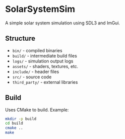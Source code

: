 # SolarSystemSim

A simple solar system simulation using SDL3 and ImGui.

## Structure

- `bin/` - compiled binaries
- `build/` - intermediate build files
- `logs/` - simulation output logs
- `assets/` - shaders, textures, etc.
- `include/` - header files
- `src/` - source code
- `third_party/` - external libraries

## Build

Uses CMake to build. Example:

```bash
mkdir -p build
cd build
cmake ..
make
```
